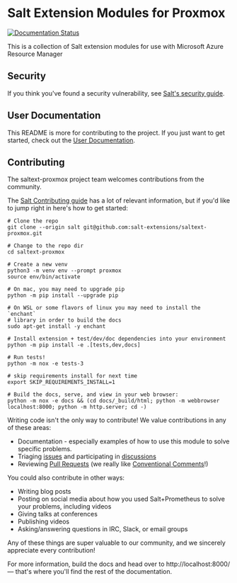 # Salt Extension Modules for Proxmox

[![Documentation Status](https://readthedocs.org/projects/saltext-proxmox/badge/?version=latest)](https://saltext-proxmox.readthedocs.io/en/latest/?badge=latest)

This is a collection of Salt extension modules for use with  Microsoft Azure Resource Manager

## Security

If you think you've found a security vulnerability, see
[Salt's security guide][security].

## User Documentation

This README is more for contributing to the project. If you just want to get
started, check out the [User Documentation][docs].

## Contributing

The saltext-proxmox project team welcomes contributions from the community.

The [Salt Contributing guide][salt-contributing] has a lot of relevant
information, but if you'd like to jump right in here's how to get started:


    # Clone the repo
    git clone --origin salt git@github.com:salt-extensions/saltext-proxmox.git

    # Change to the repo dir
    cd saltext-proxmox

    # Create a new venv
    python3 -m venv env --prompt proxmox
    source env/bin/activate

    # On mac, you may need to upgrade pip
    python -m pip install --upgrade pip

    # On WSL or some flavors of linux you may need to install the `enchant`
    # library in order to build the docs
    sudo apt-get install -y enchant

    # Install extension + test/dev/doc dependencies into your environment
    python -m pip install -e .[tests,dev,docs]

    # Run tests!
    python -m nox -e tests-3

    # skip requirements install for next time
    export SKIP_REQUIREMENTS_INSTALL=1

    # Build the docs, serve, and view in your web browser:
    python -m nox -e docs && (cd docs/_build/html; python -m webbrowser localhost:8000; python -m http.server; cd -)


Writing code isn't the only way to contribute! We value contributions in any of
these areas:

* Documentation - especially examples of how to use this module to solve
  specific problems.
* Triaging [issues][issues] and participating in [discussions][discussions]
* Reviewing [Pull Requests][PRs] (we really like
  [Conventional Comments][comments]!)

You could also contribute in other ways:

* Writing blog posts
* Posting on social media about how you used Salt+Prometheus to solve your
  problems, including videos
* Giving talks at conferences
* Publishing videos
* Asking/answering questions in IRC, Slack, or email groups

Any of these things are super valuable to our community, and we sincerely
appreciate every contribution!


For more information, build the docs and head over to http://localhost:8000/ —
that's where you'll find the rest of the documentation.


[security]: https://github.com/saltstack/salt/blob/master/SECURITY.md
[salt-contributing]: https://docs.saltproject.io/en/master/topics/development/contributing.html
[issues]: https://github.com/salt-extensions/saltext-proxmox/issues
[PRs]: https://github.com/salt-extensions/saltext-proxmox/pulls
[discussions]: https://github.com/salt-extensions/saltext-proxmox/discussions
[comments]: https://conventionalcomments.org/
[docs]: https://docs.saltproject.io/salt/extensions/saltext-proxmox/en/latest/index.html
